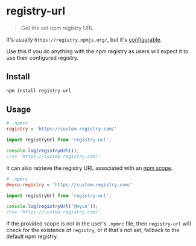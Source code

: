 # registry-url

> Get the set npm registry URL

It's usually `https://registry.npmjs.org/`, but it's [configurable](https://docs.npmjs.com/misc/registry).

Use this if you do anything with the npm registry as users will expect it to use their configured registry.

## Install

```sh
npm install registry-url
```

## Usage

```ini
# .npmrc
registry = 'https://custom-registry.com/'
```

```js
import registryUrl from 'registry-url';

console.log(registryUrl());
//=> 'https://custom-registry.com/'
```

It can also retrieve the registry URL associated with an [npm scope](https://docs.npmjs.com/misc/scope).

```ini
# .npmrc
@myco:registry = 'https://custom-registry.com/'
```

```js
import registryUrl from 'registry-url';

console.log(registryUrl('@myco'));
//=> 'https://custom-registry.com/'
```

If the provided scope is not in the user's `.npmrc` file, then `registry-url` will check for the existence of `registry`, or if that's not set, fallback to the default npm registry.
